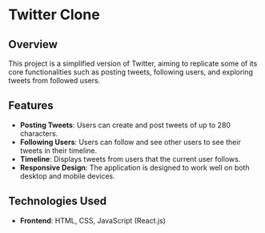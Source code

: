 # Twitter Clone

## Overview
This project is a simplified version of Twitter, aiming to replicate some of its core functionalities such as posting tweets, following users, and exploring tweets from followed users.

## Features
- **Posting Tweets**: Users can create and post tweets of up to 280 characters.
- **Following Users**: Users can follow and see other users to see their tweets in their timeline.
- **Timeline**: Displays tweets from users that the current user follows.
- **Responsive Design**: The application is designed to work well on both desktop and mobile devices.

## Technologies Used
- **Frontend**: HTML, CSS, JavaScript (React.js)

